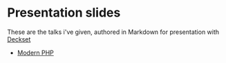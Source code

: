 # Presentation slides

These are the talks i've given, authored in Markdown for presentation with [Deckset](https://www.decksetapp.com/)

* [Modern PHP](Modern%20PHP)
